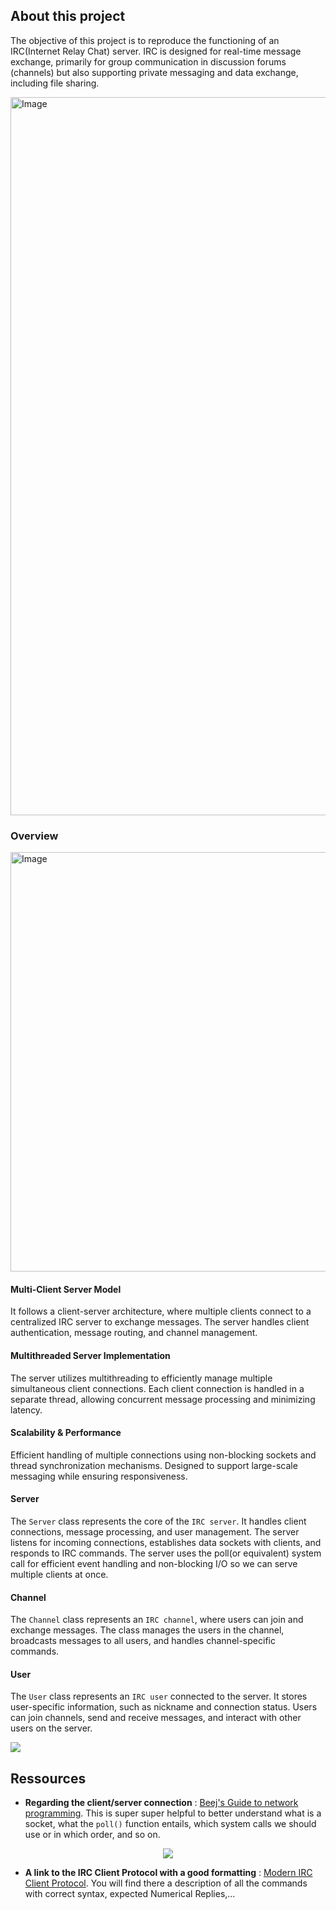 ## About this project

The objective of this project is to reproduce the functioning of an IRC(Internet Relay Chat) server. IRC is designed for real-time message exchange, primarily for group communication in discussion forums (channels) but also supporting private messaging and data exchange, including file sharing.

<img width="1149" alt="Image" src="https://github.com/user-attachments/assets/23667b4c-c61d-477d-ae91-5238c9f46f57" />

### Overview
<img width="671" alt="Image" src="https://github.com/user-attachments/assets/0f688d50-93f1-4654-aec4-3d58aedb73d0" />

#### Multi-Client Server Model
It follows a client-server architecture, where multiple clients connect to a centralized IRC server to exchange messages. The server handles client authentication, message routing, and channel management.

#### Multithreaded Server Implementation
The server utilizes multithreading to efficiently manage multiple simultaneous client connections. Each client connection is handled in a separate thread, allowing concurrent message processing and minimizing latency.

#### Scalability & Performance
Efficient handling of multiple connections using non-blocking sockets and thread synchronization mechanisms. Designed to support large-scale messaging while ensuring responsiveness.

#### Server
The `Server` class represents the core of the `IRC server`. It handles client connections, message processing, and user management. The server listens for incoming connections, establishes data sockets with clients, and responds to IRC commands. The server uses the poll(or equivalent) system call for efficient event handling and non-blocking I/O so we can serve multiple clients at once.

#### Channel
The `Channel` class represents an `IRC channel`, where users can join and exchange messages. The class manages the users in the channel, broadcasts messages to all users, and handles channel-specific commands.

#### User
The `User` class represents an `IRC user` connected to the server. It stores user-specific information, such as nickname and connection status. Users can join channels, send and receive messages, and interact with other users on the server.

<img src="assets/irc-shema.png">

## Ressources

- **Regarding the client/server connection** : [Beej's Guide to network programming](https://beej.us/guide/bgnet/pdf/bgnet_a4_c_1.pdf). This is super super helpful to better understand what is a socket, what the `poll()` function entails, which system calls we should use or in which order, and so on.

<p align="center"> <img src="assets/network.png"> </p>

- **A link to the IRC Client Protocol with a good formatting** : [Modern IRC Client Protocol](https://modern.ircdocs.horse/). You will find there a description of all the commands with correct syntax, expected Numerical Replies,...

